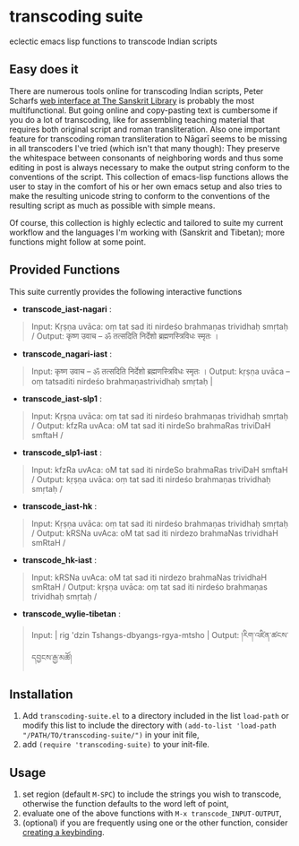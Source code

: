 # transcoding suite
eclectic emacs lisp functions to transcode Indian scripts


## Easy does it
There are numerous tools online for transcoding Indian scripts, Peter Scharfs [web interface at The Sanskrit Library](https://www.sanskritlibrary.org/transcodeText.html) is probably the most multifunctional. But going online and copy-pasting text is cumbersome if you do a lot of transcoding, like for assembling teaching material that requires both original script and roman transliteration. Also one important feature for transcoding roman transliteration to Nāgarī seems to be missing in all transcoders I've tried (which isn't that many though): They preserve the whitespace between consonants of neighboring words and thus some editing in post is always necessary to make the output string conform to the conventions of the script. This collection of emacs-lisp functions allows the user to stay in the comfort of his or her own emacs setup and also tries to make the resulting unicode string to conform to the conventions of the resulting script as much as possible with simple means.

Of course, this collection is highly eclectic and tailored to suite my current workflow and the languages I'm working with (Sanskrit and Tibetan); more functions might follow at some point.

## Provided Functions
This suite currently provides the following interactive functions
- **transcode_iast-nagari** :
> Input: Kṛṣṇa uvāca: oṃ tat sad iti nirdeśo brahmaṇas trividhaḥ smṛtaḥ /
> Output: कृष्ण उवाच – ॐ तत्सदिति निर्देशो ब्रह्मणस्त्रिविधः स्मृतः ।
- **transcode_nagari-iast** :
> Input: कृष्ण उवाच – ॐ तत्सदिति निर्देशो ब्रह्मणस्त्रिविधः स्मृतः ।
> Output: kṛṣṇa uvāca – oṃ tatsaditi nirdeśo brahmaṇastrividhaḥ smṛtaḥ |
- **transcode_iast-slp1** :
> Input: Kṛṣṇa uvāca: oṃ tat sad iti nirdeśo brahmaṇas trividhaḥ smṛtaḥ /
> Output: kfzRa uvAca: oM tat sad iti nirdeSo brahmaRas triviDaH smftaH /
- **transcode_slp1-iast** :
> Input: kfzRa uvAca: oM tat sad iti nirdeSo brahmaRas triviDaH smftaH /
> Output: kṛṣṇa uvāca: oṃ tat sad iti nirdeśo brahmaṇas trividhaḥ smṛtaḥ /
- **transcode_iast-hk** :
> Input: Kṛṣṇa uvāca: oṃ tat sad iti nirdeśo brahmaṇas trividhaḥ smṛtaḥ /
> Output: kRSNa uvAca: oM tat sad iti nirdezo brahmaNas trividhaH smRtaH /
- **transcode_hk-iast** :
> Input: kRSNa uvAca: oM tat sad iti nirdezo brahmaNas trividhaH smRtaH /
> Output: kṛṣṇa uvāca: oṃ tat sad iti nirdeśo brahmaṇas trividhaḥ smṛtaḥ / 
- **transcode_wylie-tibetan** :
> Input: | rig 'dzin Tshangs-dbyangs-rgya-mtsho |
> Output: །རིག་འཛིན་ཚངས་དབྱངས་རྒྱ་མཚོ།

## Installation
1. Add `transcoding-suite.el` to a directory included in the list `load-path` or modify this list to include the directory with
   `(add-to-list 'load-path "/PATH/TO/transcoding-suite/")` in your init file,
2. add `(require 'transcoding-suite)` to your init-file.

## Usage
1. set region (default `M-SPC`) to include the strings you wish to transcode, otherwise the function defaults to the word left of point,
2. evaluate one of the above functions with `M-x transcode_INPUT-OUTPUT`,
3. (optional) if you are frequently using one or the other function, consider [creating a keybinding](https://www.gnu.org/software/emacs/manual/html_node/elisp/Key-Binding-Commands.html).
